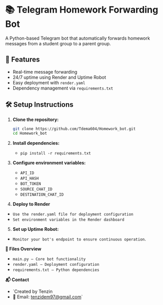 # 📚 Telegram Homework Forwarding Bot

A Python-based Telegram bot that automatically forwards homework messages from a student group to a parent group.

## 🚀 Features

- Real-time message forwarding
- 24/7 uptime using Render and Uptime Robot
- Easy deployment with `render.yaml`
- Dependency management via `requirements.txt`
 
## 🛠️ Setup Instructions
1. **Clone the repository:**
   ```bash
   git clone https://github.com/Tdema604/Homework_bot.git
   cd Homework_bot
   
2. **Install dependencies:**
   - `pip install -r requirements.txt`

3. **Configure environment variables:**
   - `API_ID`  
   - `API_HASH`  
   - `BOT_TOKEN`  
   - `SOURCE_CHAT_ID`  
   - `DESTINATION_CHAT_ID`

4. **Deploy to Render**
- `Use the render.yaml file for deployment configuration`
- `Set environment variables in the Render dashboard`

5. **Set up Uptime Robot:**
  - `Monitor your bot's endpoint to ensure continuous operation`.

**📄 Files Overview**
- `main.py – Core bot functionality`
- `render.yaml – Deployment configuration`
- `requirements.txt – Python dependencies`

**📬 Contact**
- `Created by Tenzin
- 📧 Email: tenzidem97@gmail.com`
